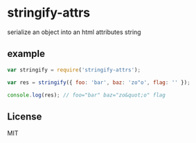 
# stringify-attrs

serialize an object into an html attributes string

## example

```js
var stringify = require('stringify-attrs');

var res = stringify({ foo: 'bar', baz: 'zo"o', flag: '' });

console.log(res); // foo="bar" baz="zo&quot;o" flag
```

## License

MIT
